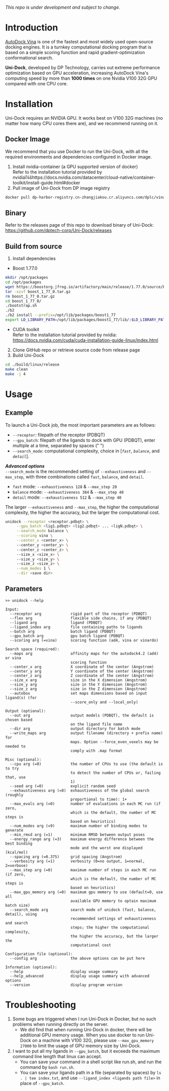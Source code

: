 *This repo is under development and subject to change.*

# Introduction
[AutoDock Vina](https://github.com/ccsb-scripps/AutoDock-Vina) is one of the fastest and most widely used open-source docking engines. It is a turnkey computational docking program that is based on a simple scoring function and rapid gradient-optimization conformational search.

**Uni-Dock**, developed by DP Technology, carries out extreme performance optimization based on GPU acceleration, increasing AutoDock Vina's computing speed by more than **1000 times** on one Nvidia V100 32G GPU compared with one CPU core.

# Installation
Uni-Dock requires an NVIDIA GPU. It works best on V100 32G machines (no matter how many CPU cores there are), and we recommend running on it.

## Docker Image
We recommend that you use Docker to run the Uni-Dock, with all the required environments and dependencies configured in Docker image.
1. Install nvidia-container (a GPU supported version of docker)  
Refer to the installation tutorial provided by nvidiaï¼šhttps://docs.nvidia.com/datacenter/cloud-native/container-toolkit/install-guide.html#docker
2. Pull image of Uni-Dock from DP image registry
```bash
docker pull dp-harbor-registry.cn-zhangjiakou.cr.aliyuncs.com/dplc/vina_gpu:latest
```
## Binary
Refer to the releases page of this repo to download binary of Uni-Dock: https://github.com/dptech-corp/Uni-Dock/releases
## Build from source
1. Install dependencies
- Boost 1.77.0
```bash
mkdir /opt/packages
cd /opt/packages
wget https://boostorg.jfrog.io/artifactory/main/release/1.77.0/source/boost_1_77_0.tar.gz
tar -xzvf boost_1_77_0.tar.gz
rm boost_1_77_0.tar.gz
cd boost_1_77_0/
./bootstrap.sh
./b2
./b2 install --prefix=/opt/lib/packages/boost1_77
export LD_LIBRARY_PATH=/opt/lib/packages/boost1_77/lib/:$LD_LIBRARY_PATH
```
- CUDA toolkit  
Refer to the installation tutorial provided by nvidia: https://docs.nvidia.com/cuda/cuda-installation-guide-linux/index.html
2. Clone GitHub repo or retrieve source code from release page
3. Build Uni-Dock
```bash
cd ./build/linux/release
make clean
make -j 4
```
# Usage
## Example
To launch a Uni-Dock job, the most important parameters are as follows:
- `--receptor`: filepath of the receptor (PDBQT)
- `--gpu_batch`: filepath of the ligands to dock with GPU (PDBQT), enter multiple at a time, separated by spaces (" ")
- `--search_mode`: computational complexity, choice in [*`fast`*, *`balance`*, and *`detail`*].

***Advanced options***  
`--search_mode` is the recommended setting of `--exhaustiveness` and `--max_step`, with three combinations called `fast`, `balance`, and `detail`.  
- `fast` mode: `--exhaustiveness 128` & `--max_step 20`
- `balance` mode: `--exhaustiveness 384` & `--max_step 40`
- `detail` mode: `--exhaustiveness 512` & `--max_step 40`  

The larger `--exhaustiveness` and `--max_step`, the higher the computational complexity, the higher the accuracy, but the larger the computational cost.  

```bash
unidock --receptor <receptor.pdbqt> \
     --gpu_batch <lig1.pdbqt> <lig2.pdbqt> ... <ligN.pdbqt> \
     --search_mode balance \
     --scoring vina \
     --center_x <center_x> \ 
     --center_y <center_y> \ 
     --center_z <center_z> \      
     --size_x <size_x> \ 
     --size_y <size_y> \ 
     --size_z <size_z> \
     --num_modes 1 \
     --dir <save dir>     
```
## Parameters
```shell
>> unidock --help

Input:
  --receptor arg             rigid part of the receptor (PDBQT)
  --flex arg                 flexible side chains, if any (PDBQT)
  --ligand arg               ligand (PDBQT)
  --ligand_index arg         file containing paths to ligands
  --batch arg                batch ligand (PDBQT)
  --gpu_batch arg            gpu batch ligand (PDBQT)
  --scoring arg (=vina)      scoring function (ad4, vina or vinardo)

Search space (required):
  --maps arg                 affinity maps for the autodock4.2 (ad4) or vina 
                             scoring function
  --center_x arg             X coordinate of the center (Angstrom)
  --center_y arg             Y coordinate of the center (Angstrom)
  --center_z arg             Z coordinate of the center (Angstrom)
  --size_x arg               size in the X dimension (Angstrom)
  --size_y arg               size in the Y dimension (Angstrom)
  --size_z arg               size in the Z dimension (Angstrom)
  --autobox                  set maps dimensions based on input ligand(s) (for 
                             --score_only and --local_only)

Output (optional):
  --out arg                  output models (PDBQT), the default is chosen based
                             on the ligand file name
  --dir arg                  output directory for batch mode
  --write_maps arg           output filename (directory + prefix name) for 
                             maps. Option --force_even_voxels may be needed to 
                             comply with .map format

Misc (optional):
  --cpu arg (=0)             the number of CPUs to use (the default is to try 
                             to detect the number of CPUs or, failing that, use
                             1)
  --seed arg (=0)            explicit random seed
  --exhaustiveness arg (=8)  exhaustiveness of the global search (roughly 
                             proportional to time): 1+
  --max_evals arg (=0)       number of evaluations in each MC run (if zero, 
                             which is the default, the number of MC steps is 
                             based on heuristics)
  --num_modes arg (=9)       maximum number of binding modes to generate
  --min_rmsd arg (=1)        minimum RMSD between output poses
  --energy_range arg (=3)    maximum energy difference between the best binding
                             mode and the worst one displayed (kcal/mol)
  --spacing arg (=0.375)     grid spacing (Angstrom)
  --verbosity arg (=1)       verbosity (0=no output, 1=normal, 2=verbose)
  --max_step arg (=0)        maximum number of steps in each MC run (if zero, 
                             which is the default, the number of MC steps is 
                             based on heuristics)
  --max_gpu_memory arg (=0)  maximum gpu memory to use (default=0, use all 
                             available GPU memory to optain maximum batch size)
  --search_mode arg          search mode of unidock (fast, balance, detail), using
                             recommended settings of exhaustiveness and search 
                             steps; the higher the computational complexity, 
                             the higher the accuracy, but the larger the 
                             computational cost

Configuration file (optional):
  --config arg               the above options can be put here

Information (optional):
  --help                     display usage summary
  --help_advanced            display usage summary with advanced options
  --version                  display program version
```

# Troubleshooting
1. Some bugs are triggered when I run Uni-Dock in Docker, but no such problems when running directly on the server.
    - We did find that when running Uni-Dock in docker, there will be additional GPU memory usage. When you use docker to run Uni-Dock on a machine with V100 32G, please use `--max_gpu_memory 27000` to limit the usage of GPU memory size by Uni-Dock.
2. I want to put all my ligands in `--gpu_batch`, but it exceeds the maximum command line length that linux can accept.
    - You can save your command in a shell script like run.sh, and run the command by `bash run.sh`.
    - You can save your ligands path in a file (separated by spaces) by `ls . | tee index.txt`, and use `--ligand_index <ligands path file>` in place of `--gpu_batch`.
